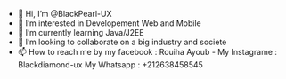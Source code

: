 - 👋 Hi, I’m @BlackPearl-UX
- 👀 I’m interested in Developement Web and Mobile
- 🌱 I’m currently learning Java/J2EE
- 💞️ I’m looking to collaborate on a big industry and societe
- 📫 How to reach me by my facebook : Rouiha Ayoub - My Instagrame : Blackdiamond-ux
My Whatsapp : +212638458545

<!---
BlackPearl-UX/BlackPearl-UX is a ✨ special ✨ repository because its `README.md` (this file) appears on your GitHub profile.
You can click the Preview link to take a look at your changes.
--->
